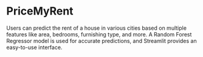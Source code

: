 # PriceMyRent
Users can predict the rent of a house in various cities based on multiple features like area, bedrooms, furnishing type, and more. A Random Forest Regressor model is used for accurate predictions, and Streamlit provides an easy-to-use interface.
